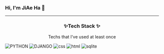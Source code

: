 ### Hi, I'm JiAe Ha 👋
---

<h3 align="center"> ✨Tech Stack ✨</h3>
  <p align="center">
    Techs that I've used at least once
  
![PYTHON](https://img.shields.io/badge/Python-3766AB?style=flat-square&logo=Python&logoColor=white) 
![DJANGO](https://img.shields.io/badge/Python-092e20?style=flat-square&logo=Django&logoColor=white) 
![css](https://img.shields.io/badge/CSS-1572B6?style=flat-square&logo=CSS3&logoColor=white) 
![html](https://img.shields.io/badge/HTML-E34F26?style=flat-square&logo=HTML5&logoColor=white) 
![sqlite](https://img.shields.io/badge/SQLite-003B57?style=flat-square&logo=SQLite&logoColor=white)

<!--
**hanuirangroovy/hanuirangroovy** is a ✨ _special_ ✨ repository because its `README.md` (this file) appears on your GitHub profile.

Here are some ideas to get you started:

- 🔭 I’m currently working on ...
- 🌱 I’m currently learning ...
- 👯 I’m looking to collaborate on ...
- 🤔 I’m looking for help with ...
- 💬 Ask me about ...
- 📫 How to reach me: ...
- 😄 Pronouns: ...
- ⚡ Fun fact: ...
-->
